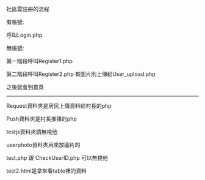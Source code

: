 社區雲註冊的流程

有帳號:

呼叫Login.php

無帳號:

第一階段呼叫Register1.php

第二階段呼叫Register2.php 有圖片則上傳給User_upload.php

之後就會到首頁

**********************************

Request資料夾是居民上傳資料給村長的php

Push資料夾是村長推播的php

testjs資料夾請無視他

userphoto資料夾用來放圖片的

test.php 跟 CheckUserID.php 可以無視他

test2.html是拿來看table裡的資料


